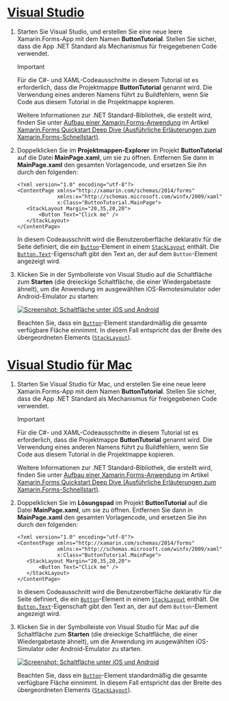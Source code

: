 # <a name="visual-studiotabvswin"></a>[Visual Studio](#tab/vswin)

1. Starten Sie Visual Studio, und erstellen Sie eine neue leere Xamarin.Forms-App mit dem Namen **ButtonTutorial**. Stellen Sie sicher, dass die App .NET Standard als Mechanismus für freigegebenen Code verwendet.

    > [!IMPORTANT]
    > Für die C#- und XAML-Codeausschnitte in diesem Tutorial ist es erforderlich, dass die Projektmappe **ButtonTutorial** genannt wird. Die Verwendung eines anderen Namens führt zu Buildfehlern, wenn Sie Code aus diesem Tutorial in die Projektmappe kopieren.

    Weitere Informationen zur .NET Standard-Bibliothek, die erstellt wird, finden Sie unter [Aufbau einer Xamarin.Forms-Anwendung](~/get-started/first-app/index.md) im Artikel [Xamarin.Forms Quickstart Deep Dive (Ausführliche Erläuterungen zum Xamarin.Forms-Schnellstart)](~/get-started/first-app/index.md).

1. Doppelklicken Sie im **Projektmappen-Explorer** im Projekt **ButtonTutorial** auf die Datei **MainPage.xaml**, um sie zu öffnen. Entfernen Sie dann in **MainPage.xaml** den gesamten Vorlagencode, und ersetzen Sie ihn durch den folgenden:

    ```xaml
    <?xml version="1.0" encoding="utf-8"?>    
    <ContentPage xmlns="http://xamarin.com/schemas/2014/forms"
                 xmlns:x="http://schemas.microsoft.com/winfx/2009/xaml"
                 x:Class="ButtonTutorial.MainPage">
       <StackLayout Margin="20,35,20,20">
           <Button Text="Click me" />
       </StackLayout>
    </ContentPage>
    ```

    In diesem Codeausschnitt wird die Benutzeroberfläche deklarativ für die Seite definiert, die ein [`Button`](xref:Xamarin.Forms.Button)-Element in einem [`StackLayout`](xref:Xamarin.Forms.StackLayout) enthält. Die [`Button.Text`](xref:Xamarin.Forms.Button.Text)-Eigenschaft gibt den Text an, der auf dem `Button`-Element angezeigt wird.

1. Klicken Sie in der Symbolleiste von Visual Studio auf die Schaltfläche zum **Starten** (die dreieckige Schaltfläche, die einer Wiedergabetaste ähnelt), um die Anwendung im ausgewählten iOS-Remotesimulator oder Android-Emulator zu starten:

    [![Screenshot: Schaltfläche unter iOS und Android](../images/create-button.png "Schaltfläche mit Text")](../images/create-button-large.png#lightbox "Schaltfläche mit Text")

    Beachten Sie, dass ein [`Button`](xref:Xamarin.Forms.Button)-Element standardmäßig die gesamte verfügbare Fläche einnimmt. In diesem Fall entspricht das der Breite des übergeordneten Elements ([`StackLayout`](xref:Xamarin.Forms.StackLayout)).

# <a name="visual-studio-for-mactabvsmac"></a>[Visual Studio für Mac](#tab/vsmac)

1. Starten Sie Visual Studio für Mac, und erstellen Sie eine neue leere Xamarin.Forms-App mit dem Namen **ButtonTutorial**. Stellen Sie sicher, dass die App .NET Standard als Mechanismus für freigegebenen Code verwendet.

    > [!IMPORTANT]
    > Für die C#- und XAML-Codeausschnitte in diesem Tutorial ist es erforderlich, dass die Projektmappe **ButtonTutorial** genannt wird. Die Verwendung eines anderen Namens führt zu Buildfehlern, wenn Sie Code aus diesem Tutorial in die Projektmappe kopieren.

    Weitere Informationen zur .NET Standard-Bibliothek, die erstellt wird, finden Sie unter [Aufbau einer Xamarin.Forms-Anwendung](~/get-started/first-app/index.md) im Artikel [Xamarin.Forms Quickstart Deep Dive (Ausführliche Erläuterungen zum Xamarin.Forms-Schnellstart)](~/get-started/first-app/index.md).

1. Doppelklicken Sie im **Lösungspad** im Projekt **ButtonTutorial** auf die Datei **MainPage.xaml**, um sie zu öffnen. Entfernen Sie dann in **MainPage.xaml** den gesamten Vorlagencode, und ersetzen Sie ihn durch den folgenden:

    ```xaml
    <?xml version="1.0" encoding="utf-8"?>
    <ContentPage xmlns="http://xamarin.com/schemas/2014/forms"
                 xmlns:x="http://schemas.microsoft.com/winfx/2009/xaml"
                 x:Class="ButtonTutorial.MainPage">
       <StackLayout Margin="20,35,20,20">
           <Button Text="Click me" />
       </StackLayout>
    </ContentPage>
    ```

    In diesem Codeausschnitt wird die Benutzeroberfläche deklarativ für die Seite definiert, die ein [`Button`](xref:Xamarin.Forms.Button)-Element in einem [`StackLayout`](xref:Xamarin.Forms.StackLayout) enthält. Die [`Button.Text`](xref:Xamarin.Forms.Button.Text)-Eigenschaft gibt den Text an, der auf dem `Button`-Element angezeigt wird.

1. Klicken Sie in der Symbolleiste von Visual Studio für Mac auf die Schaltfläche zum **Starten** (die dreieckige Schaltfläche, die einer Wiedergabetaste ähnelt), um die Anwendung im ausgewählten iOS-Simulator oder Android-Emulator zu starten.

    [![Screenshot: Schaltfläche unter iOS und Android](../images/create-button.png "Schaltfläche mit Text")](../images/create-button-large.png#lightbox "Schaltfläche mit Text")

    Beachten Sie, dass ein [`Button`](xref:Xamarin.Forms.Button)-Element standardmäßig die gesamte verfügbare Fläche einnimmt. In diesem Fall entspricht das der Breite des übergeordneten Elements ([`StackLayout`](xref:Xamarin.Forms.StackLayout)).
